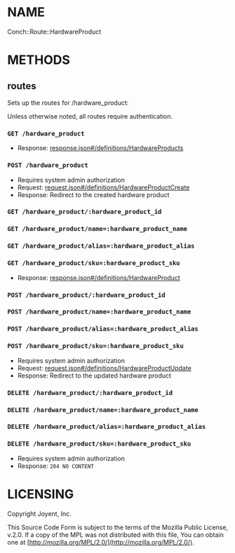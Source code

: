 # NAME

Conch::Route::HardwareProduct

# METHODS

## routes

Sets up the routes for /hardware\_product:

Unless otherwise noted, all routes require authentication.

### `GET /hardware_product`

- Response: [response.json#/definitions/HardwareProducts](../json-schema/response.json#/definitions/HardwareProducts)

### `POST /hardware_product`

- Requires system admin authorization
- Request: [request.json#/definitions/HardwareProductCreate](../json-schema/request.json#/definitions/HardwareProductCreate)
- Response: Redirect to the created hardware product

### `GET /hardware_product/:hardware_product_id`

### `GET /hardware_product/name=:hardware_product_name`

### `GET /hardware_product/alias=:hardware_product_alias`

### `GET /hardware_product/sku=:hardware_product_sku`

- Response: [response.json#/definitions/HardwareProduct](../json-schema/response.json#/definitions/HardwareProduct)

### `POST /hardware_product/:hardware_product_id`

### `POST /hardware_product/name=:hardware_product_name`

### `POST /hardware_product/alias=:hardware_product_alias`

### `POST /hardware_product/sku=:hardware_product_sku`

- Requires system admin authorization
- Request: [request.json#/definitions/HardwareProductUpdate](../json-schema/request.json#/definitions/HardwareProductUpdate)
- Response: Redirect to the updated hardware product

### `DELETE /hardware_product/:hardware_product_id`

### `DELETE /hardware_product/name=:hardware_product_name`

### `DELETE /hardware_product/alias=:hardware_product_alias`

### `DELETE /hardware_product/sku=:hardware_product_sku`

- Requires system admin authorization
- Response: `204 NO CONTENT`

# LICENSING

Copyright Joyent, Inc.

This Source Code Form is subject to the terms of the Mozilla Public License,
v.2.0. If a copy of the MPL was not distributed with this file, You can obtain
one at [http://mozilla.org/MPL/2.0/](http://mozilla.org/MPL/2.0/).
